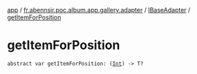 [app](../../index.md) / [fr.abennsir.poc.album.app.gallery.adapter](../index.md) / [IBaseAdapter](index.md) / [getItemForPosition](./get-item-for-position.md)

# getItemForPosition

`abstract var getItemForPosition: (`[`Int`](https://kotlinlang.org/api/latest/jvm/stdlib/kotlin/-int/index.html)`) -> T?`